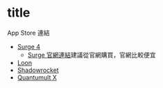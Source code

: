 # title

App Store 連結
- [Surge 4](https://apps.apple.com/app/surge-4/id1442620678)
  - [Surge 官網連結](https://nssurge.com/)建議從官網購買，官網比較便宜
- [Loon](https://apps.apple.com/app/loon/id1373567447)
- [Shadowrocket](https://apps.apple.com/app/shadowrocket/id932747118)
- [Quantumult X](https://apps.apple.com/app/quantumult-x/id1443988620)
